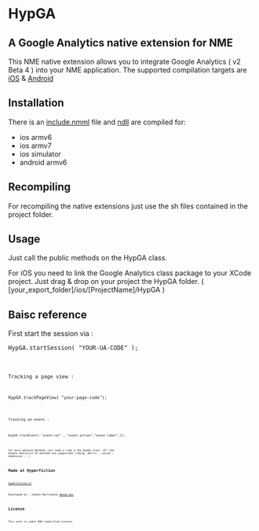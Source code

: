 HypGA
=============================
A Google Analytics native extension for NME
-----------------------------

This NME native extension allows you to integrate Google Analytics ( v2 Beta 4 ) into your NME application.
The supported compilation targets are [iOS](https://developers.google.com/analytics/devguides/collection/ios/v2/) & [Android](https://developers.google.com/analytics/devguides/collection/android/v2/)

Installation
------------
There is an [include.nmml]() file and [ndll]() are compiled for:
* ios armv6
* ios armv7
* ios simulator
* android armv6

Recompiling
-----------
For recompiling the native extensions just use the sh files contained in the project folder.

Usage
-----
Just call the public methods on the HypGA class.

For iOS you need to link the Google Analytics class package to your XCode project.
Just drag & drop on your project the HypGA folder. ( [your_export_folder]/ios/[ProjectName]/HypGA )

Baisc reference
---------------

First start the session via :
<pre><code>HypGA.startSession( "YOUR-UA-CODE" );<code></pre>

Tracking a page view :
<pre><code>HypGA.trackPageView( "your-page-code");<code></pre>

Tracking an event :
<pre><code>HypGA.trackEvent( "event-cat" , "event-action","event-label",1);<code></pre>

For more advance methods just take a look a the HypGA class.
All the Google Analytics V2 methods are supported( timing, metric , social , dimension... )

Made at Hyperfiction
--------------------
[hyperfiction.fr](http://hyperfiction.fr)

Developed by : 
Johann Martinache 
[@shoe_box](https://twitter.com/shoe_box)

License
-------
This work is under BSD simplified License.
